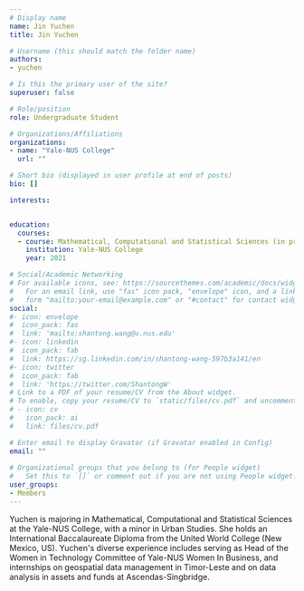 ```yaml
---
# Display name
name: Jin Yuchen
title: Jin Yuchen

# Username (this should match the folder name)
authors:
- yuchen

# Is this the primary user of the site?
superuser: false

# Role/position
role: Undergraduate Student

# Organizations/Affiliations
organizations:
- name: "Yale-NUS College"
  url: ""

# Short bio (displayed in user profile at end of posts)
bio: []

interests:


education:
  courses:
  - course: Mathematical, Computational and Statistical Sciences (in progress)
    institution: Yale-NUS College
    year: 2021

# Social/Academic Networking
# For available icons, see: https://sourcethemes.com/academic/docs/widgets/#icons
#   For an email link, use "fas" icon pack, "envelope" icon, and a link in the
#   form "mailto:your-email@example.com" or "#contact" for contact widget.
social:
#- icon: envelope
#  icon_pack: fas
#  link: 'mailto:shantong.wang@u.nus.edu'
#- icon: linkedin
#  icon_pack: fab
#  link: https://sg.linkedin.com/in/shantong-wang-597b3a141/en
#- icon: twitter
#  icon_pack: fab
#  link: 'https://twitter.com/ShantongW'
# Link to a PDF of your resume/CV from the About widget.
# To enable, copy your resume/CV to `static/files/cv.pdf` and uncomment the lines below.  
# - icon: cv
#   icon_pack: ai
#   link: files/cv.pdf

# Enter email to display Gravatar (if Gravatar enabled in Config)
email: ""
  
# Organizational groups that you belong to (for People widget)
#   Set this to `[]` or comment out if you are not using People widget.  
user_groups:
- Members
---
```


Yuchen is majoring in Mathematical, Computational and Statistical Sciences at the Yale-NUS College, with a minor in Urban Studies.
She holds an International Baccalaureate Diploma from the United World College (New Mexico, US).
Yuchen's diverse experience includes serving as Head of the Women in Technology Committee of Yale-NUS Women In Business, and internships on geospatial data management in Timor-Leste and on data analysis in assets and funds at Ascendas-Singbridge.
